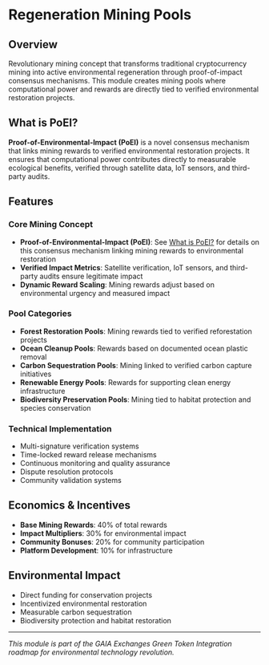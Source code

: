 # Regeneration Mining Pools

## Overview
Revolutionary mining concept that transforms traditional cryptocurrency mining into active environmental regeneration through proof-of-impact consensus mechanisms. This module creates mining pools where computational power and rewards are directly tied to verified environmental restoration projects.

## What is PoEI?
**Proof-of-Environmental-Impact (PoEI)** is a novel consensus mechanism that links mining rewards to verified environmental restoration projects. It ensures that computational power contributes directly to measurable ecological benefits, verified through satellite data, IoT sensors, and third-party audits.

## Features

### Core Mining Concept
- **Proof-of-Environmental-Impact (PoEI)**: See [What is PoEI?](#what-is-poei) for details on this consensus mechanism linking mining rewards to environmental restoration
- **Verified Impact Metrics**: Satellite verification, IoT sensors, and third-party audits ensure legitimate impact
- **Dynamic Reward Scaling**: Mining rewards adjust based on environmental urgency and measured impact

### Pool Categories
- **Forest Restoration Pools**: Mining rewards tied to verified reforestation projects
- **Ocean Cleanup Pools**: Rewards based on documented ocean plastic removal
- **Carbon Sequestration Pools**: Mining linked to verified carbon capture initiatives
- **Renewable Energy Pools**: Rewards for supporting clean energy infrastructure
- **Biodiversity Preservation Pools**: Mining tied to habitat protection and species conservation

### Technical Implementation
- Multi-signature verification systems
- Time-locked reward release mechanisms
- Continuous monitoring and quality assurance
- Dispute resolution protocols
- Community validation systems

## Economics & Incentives
- **Base Mining Rewards**: 40% of total rewards
- **Impact Multipliers**: 30% for environmental impact
- **Community Bonuses**: 20% for community participation
- **Platform Development**: 10% for infrastructure

## Environmental Impact
- Direct funding for conservation projects
- Incentivized environmental restoration
- Measurable carbon sequestration
- Biodiversity protection and habitat restoration

---
*This module is part of the GAIA Exchanges Green Token Integration roadmap for environmental technology revolution.*